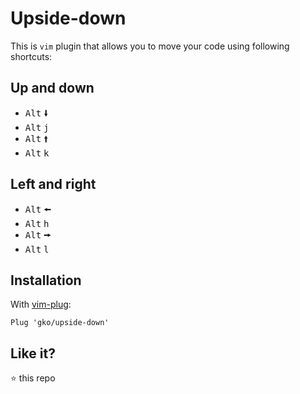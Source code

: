 # Upside-down

This is `vim` plugin that allows you to move your code using following shortcuts:

## Up and down
 - <kbd>Alt</kbd> <kbd>🠛</kbd>
 - <kbd>Alt</kbd> <kbd>j</kbd>
 - <kbd>Alt</kbd> <kbd>🠙</kbd>
 - <kbd>Alt</kbd> <kbd>k</kbd>

## Left and right
 - <kbd>Alt</kbd> <kbd>🠘</kbd>
 - <kbd>Alt</kbd> <kbd>h</kbd>
 - <kbd>Alt</kbd> <kbd>🠚</kbd>
 - <kbd>Alt</kbd> <kbd>l</kbd>

## Installation

With [vim-plug](https://github.com/junegunn/vim-plug):

```vimscript
Plug 'gko/upside-down'
```

## Like it?

:star: this repo